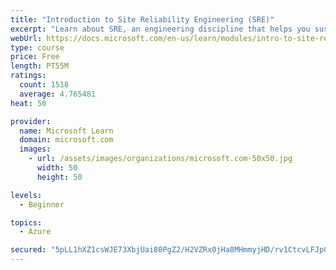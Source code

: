 ```yaml
---
title: "Introduction to Site Reliability Engineering (SRE)"
excerpt: "Learn about SRE, an engineering discipline that helps you sustainably achieve the appropriate level of reliability in your systems, services, and products."
webUrl: https://docs.microsoft.com/en-us/learn/modules/intro-to-site-reliability-engineering/
type: course
price: Free
length: PT55M
ratings:
  count: 1518
  average: 4.765481
heat: 50

provider:
  name: Microsoft Learn
  domain: microsoft.com
  images:
    - url: /assets/images/organizations/microsoft.com-50x50.jpg
      width: 50
      height: 50

levels:
  - Beginner

topics:
  - Azure

secured: "5pLL1hXZ1csWJE73XbjUai80PgZ2/H2VZRx0jHa8MHmmyjHD/rv1CtcvLFJpCV5X7oBRe38k0xCaIi2KG3bDdaR1Fdhdwo9agCddhhJUU+GiU9EdR3D2FcmdIDN/tj8BP0KMjHvHGdG+MK2Wh1XWGcmqbOId3qh1fjwvWxirD+qZYAaL7Rjopnp3c0xbAZ/Fm4h2+spmnoYOE2HuJ0U3o7OFheMtvp9l3xvgmuiil2lthnRrOeHttDSmrZdHrjh6e6bJWUTg4LdOlpC6F2SgJldFbZQO5OYj7LEZ0zKcbqn9Uaa6TZExzuX0BSS/5e/7YkSj18xdJ3axYAtMlpiq7JEulI6nnYwbd1wqUwi2mR2Zve9SgfS31fPMgs31RglnD8eskLzYgYgBloiJYAZh4CnO757i2sOCu4mxw7NeF4U=;Agku+ZxLdG1yv2H2jsfgmA=="
---
```


